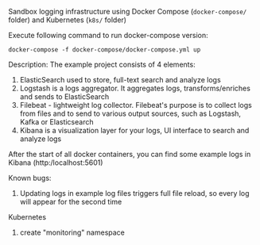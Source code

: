 Sandbox logging infrastructure using Docker Compose (`docker-compose/` folder) and Kubernetes (`k8s/` folder)

Execute following command to run docker-compose version:
```
docker-compose -f docker-compose/docker-compose.yml up
```

Description:
The example project consists of 4 elements:
1) ElasticSearch used to store, full-text search and analyze logs
2) Logstash is a logs aggregator. It aggregates logs, transforms/enriches and sends to ElasticSearch
3) Filebeat - lightweight log collector. Filebeat's purpose is to collect logs from files and to send to various output sources, such as Logstash, Kafka or Elasticsearch
4) Kibana is a visualization layer for your logs, UI interface to search and analyze logs

After the start of all docker containers, you can find some example logs in Kibana (http:/localhost:5601)

Known bugs:
1) Updating logs in example log files triggers full file reload, so every log will appear for the second time



Kubernetes
1) create "monitoring" namespace
